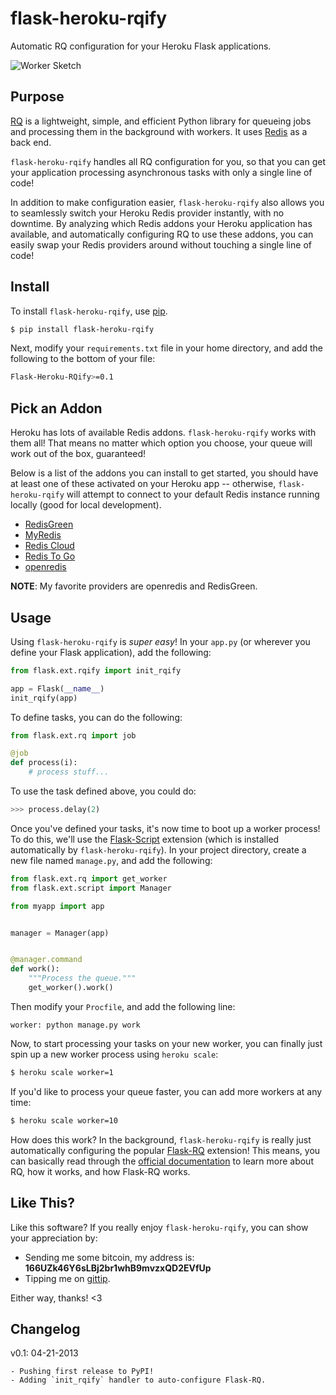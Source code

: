 # flask-heroku-rqify

Automatic RQ configuration for your Heroku Flask applications.

![Worker Sketch](https://raw.github.com/rdegges/flask-heroku-rqify/master/assets/worker-sketch.jpg)


## Purpose

[RQ](http://python-rq.org/) is a lightweight, simple, and efficient Python
library for queueing jobs and processing them in the background with workers.
It uses [Redis](http://redis.io/) as a back end.

`flask-heroku-rqify` handles all RQ configuration for you, so that you can get
your application processing asynchronous tasks with only a single line of code!

In addition to make configuration easier, `flask-heroku-rqify` also allows you
to seamlessly switch your Heroku Redis provider instantly, with no downtime.  By
analyzing which Redis addons your Heroku application has available, and
automatically configuring RQ to use these addons, you can easily swap your Redis
providers around without touching a single line of code!


## Install

To install `flask-heroku-rqify`, use [pip](http://pip.readthedocs.org/en/latest/).

```bash
$ pip install flask-heroku-rqify
```

Next, modify your `requirements.txt` file in your home directory, and add the
following to the bottom of your file:

```bash
Flask-Heroku-RQify>=0.1
```


## Pick an Addon

Heroku has lots of available Redis addons.  `flask-heroku-rqify` works with
them all!  That means no matter which option you choose, your queue will work
out of the box, guaranteed!

Below is a list of the addons you can install to get started, you should have at
least one of these activated on your Heroku app -- otherwise,
`flask-heroku-rqify` will attempt to connect to your default Redis instance
running locally (good for local development).

- [RedisGreen](https://addons.heroku.com/redisgreen)
- [MyRedis](https://addons.heroku.com/myredis)
- [Redis Cloud](https://addons.heroku.com/rediscloud)
- [Redis To Go](https://addons.heroku.com/redistogo)
- [openredis](https://addons.heroku.com/openredis)

**NOTE**: My favorite providers are openredis and RedisGreen.


## Usage

Using `flask-heroku-rqify` is *super easy*!  In your `app.py` (or wherever
you define your Flask application), add the following:

```python
from flask.ext.rqify import init_rqify

app = Flask(__name__)
init_rqify(app)
```

To define tasks, you can do the following:

```python
from flask.ext.rq import job

@job
def process(i):
    # process stuff...
```

To use the task defined above, you could do:

```python
>>> process.delay(2)
```

Once you've defined your tasks, it's now time to boot up a worker process!  To
do this, we'll use the
[Flask-Script](http://flask-script.readthedocs.org/en/latest/) extension (which
is installed automatically by `flask-heroku-rqify`).  In your project directory,
create a new file named `manage.py`, and add the following:

```python
from flask.ext.rq import get_worker
from flask.ext.script import Manager

from myapp import app


manager = Manager(app)


@manager.command
def work():
    """Process the queue."""
    get_worker().work()
```

Then modify your `Procfile`, and add the following line:

```
worker: python manage.py work
```

Now, to start processing your tasks on your new worker, you can finally just
spin up a new worker process using `heroku scale`:

```bash
$ heroku scale worker=1
```

If you'd like to process your queue faster, you can add more workers at any
time:

```bash
$ heroku scale worker=10
```

How does this work?  In the background, `flask-heroku-rqify` is really just
automatically configuring the popular
[Flask-RQ](https://flask-rq.readthedocs.org/en/latest/) extension!  This means,
you can basically read through the [official
documentation](https://flask-rq.readthedocs.org/en/latest/) to learn more about
RQ, how it works, and how Flask-RQ works.


## Like This?

Like this software?  If you really enjoy `flask-heroku-rqify`, you can show
your appreciation by:

- Sending me some bitcoin, my address is: **166UZk46Y6sLBj2br1whB9mvzxQD2EVfUp**
- Tipping me on [gittip](https://www.gittip.com/rdegges/).

Either way, thanks!  <3


## Changelog

v0.1: 04-21-2013

    - Pushing first release to PyPI!
    - Adding `init_rqify` handler to auto-configure Flask-RQ.
